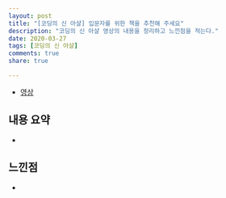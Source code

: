 ```yaml
---
layout: post
title: "[코딩의 신 아샬] 입문자를 위한 책을 추천해 주세요"
description: "코딩의 신 아샬 영상의 내용을 정리하고 느낀점을 적는다."
date: 2020-03-27
tags: [코딩의 신 아샬]
comments: true
share: true

---
```




-   [영상](https://www.youtube.com/watch?v=2D7TeqBfxvY&list=PLbdtsbZUwdeRVk-F-TgBYlvBzXfjIQO3o&index=140)

## 내용 요약

* 

## 느낀점

* 
